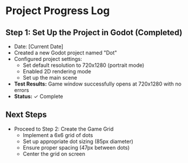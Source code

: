 # Project Progress Log

## Step 1: Set Up the Project in Godot (Completed)
- Date: [Current Date]
- Created a new Godot project named "Dot"
- Configured project settings:
  - Set default resolution to 720x1280 (portrait mode)
  - Enabled 2D rendering mode
  - Set up the main scene
- **Test Results:** Game window successfully opens at 720x1280 with no errors
- **Status:** ✓ Complete

## Next Steps
- Proceed to Step 2: Create the Game Grid
  - Implement a 6x6 grid of dots
  - Set up appropriate dot sizing (85px diameter)
  - Ensure proper spacing (47px between dots)
  - Center the grid on screen

